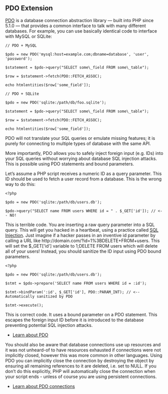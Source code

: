 ## PDO Extension

[PDO](http://php.net/pdo) is a database connection abstraction library — built into PHP since 5.1.0 — that provides a common interface to talk with many different databases. For example, you can use basically identical code to interface with MySQL or SQLite:

`// PDO + MySQL`

`$pdo = new PDO('mysql:host=example.com;dbname=database', 'user', 'password');`

`$statement = $pdo->query("SELECT some\_field FROM some\_table");`

`$row = $statement->fetch(PDO::FETCH_ASSOC);`

`echo htmlentities($row['some_field']);`

`// PDO + SQLite`

`$pdo = new PDO('sqlite:/path/db/foo.sqlite');`

`$statement = $pdo->query("SELECT some\_field FROM some\_table");`

`$row = $statement->fetch(PDO::FETCH_ASSOC);`

`echo htmlentities($row['some_field']);`

PDO will not translate your SQL queries or emulate missing features; it is purely for connecting to multiple types of database with the same API.

More importantly, PDO allows you to safely inject foreign input \(e.g. IDs\) into your SQL queries without worrying about database SQL injection attacks. This is possible using PDO statements and bound parameters.

Let’s assume a PHP script receives a numeric ID as a query parameter. This ID should be used to fetch a user record from a database. This is the wrong way to do this:

`<?php`

`$pdo = new PDO('sqlite:/path/db/users.db');`

`$pdo->query("SELECT name FROM users WHERE id = " . $_GET['id']); // <-- NO!`

This is terrible code. You are inserting a raw query parameter into a SQL query. This will get you hacked in a heartbeat, using a practice called [SQL Injection](http://wiki.hashphp.org/Validation). Just imagine if a hacker passes in an inventive id parameter by calling a URL like http:\/\/domain.com\/?id=1%3BDELETE+FROM+users. This will set the $\_GET\['id'\] variable to 1;DELETE FROM users which will delete all of your users! Instead, you should sanitize the ID input using PDO bound parameters.

`<?php`

`$pdo = new PDO('sqlite:/path/db/users.db');`

`$stmt = $pdo->prepare('SELECT name FROM users WHERE id = :id');`

`$stmt->bindParam(':id', $_GET['id'], PDO::PARAM_INT); // <-- Automatically sanitized by PDO`

`$stmt->execute();`

This is correct code. It uses a bound parameter on a PDO statement. This escapes the foreign input ID before it is introduced to the database preventing potential SQL injection attacks.

* [Learn about PDO](http://www.php.net/manual/en/book.pdo.php)

You should also be aware that database connections use up resources and it was not unheard-of to have resources exhausted if connections were not implicitly closed, however this was more common in other languages. Using PDO you can implicitly close the connection by destroying the object by ensuring all remaining references to it are deleted, i.e. set to NULL. If you don’t do this explicitly, PHP will automatically close the connection when your script ends - unless of course you are using persistent connections.

* [Learn about PDO connections](http://php.net/manual/en/pdo.connections.php)


